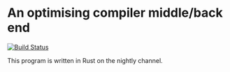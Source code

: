 
# An optimising compiler middle/back end

[![Build Status](https://travis-ci.org/dylanmckay/compiler.svg)](https://travis-ci.org/dylanmckay/compiler)

This program is written in Rust on the nightly channel.
